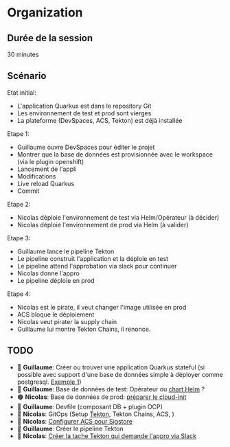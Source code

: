 # Organization

## Durée de la session

30 minutes

## Scénario

Etat initial:

* L'application Quarkus est dans le repository Git
* Les environnement de test et prod sont vierges
* La plateforme (DevSpaces, ACS, Tekton) est déjà installée

Etape 1:

* Guillaume ouvre DevSpaces pour éditer le projet
* Montrer que la base de données est provisionnée avec le workspace (via le plugin openshift)
* Lancement de l'appli
* Modifications
* Live reload Quarkus
* Commit

Etape 2:

* Nicolas déploie l'environnement de test via Helm/Opérateur (à décider)
* Nicolas déploie l'environnement de prod via Helm (à valider)

Etape 3:

* Guillaume lance le pipeline Tekton
* Le pipeline construit l'application et la déploie en test
* Le pipeline attend l'approbation via slack pour continuer
* Nicolas donne l'appro
* Le pipeline déploie en prod

Etape 4:

* Nicolas est le pirate, il veut changer l'image utilisée en prod
* ACS bloque le déploiement
* Nicolas veut pirater la supply chain
* Guillaume lui montre Tekton Chains, il renonce.

## TODO

* 🔴 **Guillaume**: Créer ou trouver une application Quarkus stateful (si possible avec support d'une base de données simple à déployer comme postgresql. [Exemple 1](https://github.com/nmasse-itix/demo-appdev))
* 🔴 **Guillaume**: Base de données de test: Opérateur ou [chart Helm](https://github.com/nmasse-itix/antennas-gitops) ?
* 🟠 **Nicolas**: Base de données de prod: [préparer le cloud-init](cloud-init/README.md)
* 🔴 **Guillaume**: Devfile (composant DB + plugin OCP)
* 🔴 **Nicolas**: GitOps (Setup [Tekton](https://github.com/nmasse-itix/demo-apimgmt/tree/gitops/infrastructure/templates), Tekton Chains, ACS, )
* 🔴 **Nicolas**: [Configurer ACS pour Sigstore](acs/README.md)
* 🔴 **Guillaume**: Créer le pipeline Tekton
* 🔴 **Nicolas**: [Créer la tache Tekton qui demande l'appro via Slack](tekton-appro/README.md)
